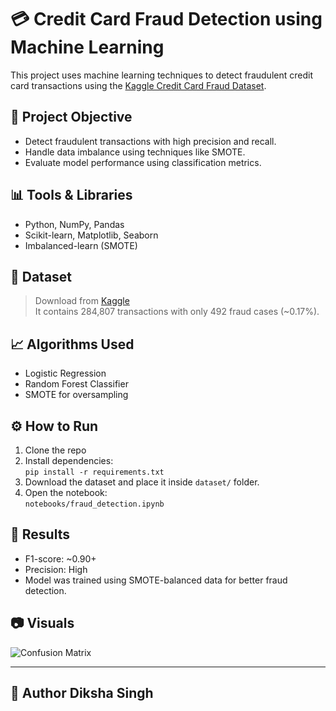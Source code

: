 # 💳 Credit Card Fraud Detection using Machine Learning

This project uses machine learning techniques to detect fraudulent credit card transactions using the [Kaggle Credit Card Fraud Dataset](https://www.kaggle.com/datasets/mlg-ulb/creditcardfraud).

## 📌 Project Objective
- Detect fraudulent transactions with high precision and recall.
- Handle data imbalance using techniques like SMOTE.
- Evaluate model performance using classification metrics.

## 📊 Tools & Libraries
- Python, NumPy, Pandas
- Scikit-learn, Matplotlib, Seaborn
- Imbalanced-learn (SMOTE)

## 📁 Dataset
> Download from [Kaggle](https://www.kaggle.com/datasets/mlg-ulb/creditcardfraud)  
> It contains 284,807 transactions with only 492 fraud cases (~0.17%).

## 📈 Algorithms Used
- Logistic Regression
- Random Forest Classifier
- SMOTE for oversampling

## ⚙️ How to Run
1. Clone the repo
2. Install dependencies:  
   `pip install -r requirements.txt`
3. Download the dataset and place it inside `dataset/` folder.
4. Open the notebook:  
   `notebooks/fraud_detection.ipynb`

## 📌 Results
- F1-score: ~0.90+
- Precision: High
- Model was trained using SMOTE-balanced data for better fraud detection.

## 📷 Visuals
![Confusion Matrix](images/roc_curve.png)

---

## 🙌 Author Diksha Singh

